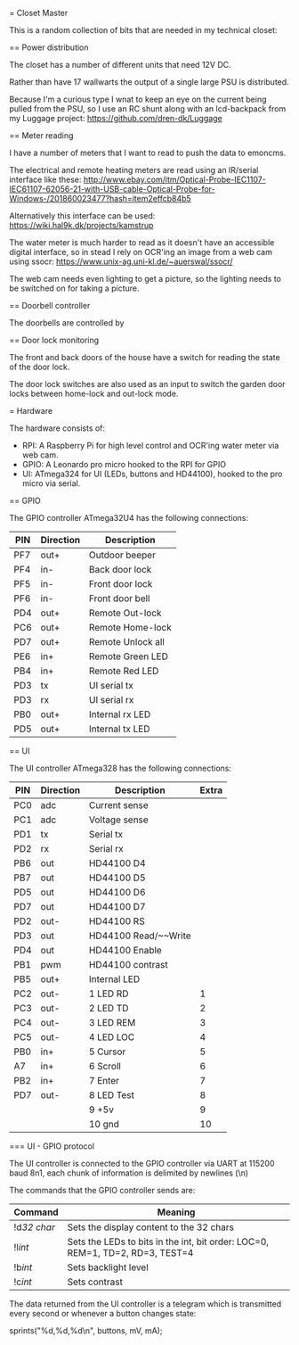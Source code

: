 = Closet Master

This is a random collection of bits that are needed in my technical closet:

== Power distribution

The closet has a number of different units that need 12V DC.

Rather than have 17 wallwarts the output of a single large PSU is distributed.

Because I'm a curious type I wnat to keep an eye on the current being pulled from the PSU, so I use an RC shunt along with an lcd-backpack from my Luggage project: https://github.com/dren-dk/Luggage



== Meter reading

I have a number of meters that I want to read to push the data to emoncms.

The electrical and remote heating meters are read using an IR/serial interface like these:
http://www.ebay.com/itm/Optical-Probe-IEC1107-IEC61107-62056-21-with-USB-cable-Optical-Probe-for-Windows-/201860023477?hash=item2effcb84b5

Alternatively this interface can be used:
https://wiki.hal9k.dk/projects/kamstrup

The water meter is much harder to read as it doesn't have an accessible digital interface, so in stead I rely on OCR'ing an image from a web cam using ssocr:
https://www.unix-ag.uni-kl.de/~auerswal/ssocr/

The web cam needs even lighting to get a picture, so the lighting needs to be
switched on for taking a picture.


== Doorbell controller

The doorbells are controlled by


== Door lock monitoring

The front and back doors of the house have a switch for reading the state of the door lock.

The door lock switches are also used as an input to switch the garden door locks between home-lock and out-lock mode.


= Hardware

The hardware consists of:

* RPI: A Raspberry Pi for high level control and OCR'ing water meter via web cam.
* GPIO: A Leonardo pro micro hooked to the RPI for GPIO
* UI: ATmega324 for UI (LEDs, buttons and HD44100), hooked to the pro micro via serial.


== GPIO

The GPIO controller ATmega32U4 has the following connections:

| PIN           | Direction     | Description  |
| ------------- | ------------- | ------------ |
| PF7 | out+ | Outdoor beeper |
| PF4 | in-  | Back door lock |
| PF5 | in-  | Front door lock |
| PF6 | in-  | Front door bell |
| PD4 | out+ | Remote Out-lock |
| PC6 | out+ | Remote Home-lock |
| PD7 | out+ | Remote Unlock all |
| PE6 | in+  | Remote Green LED |
| PB4 | in+  | Remote Red LED |
| PD3 | tx   | UI serial tx |
| PD3 | rx   | UI serial rx |
| PB0 | out+ | Internal rx LED |
| PD5 | out+ | Internal tx LED |


== UI

The UI controller ATmega328 has the following connections:


| PIN           | Direction     | Description  | Extra |
| ------------- | ------------- | ------------ | ------|
| PC0 | adc  | Current sense |
| PC1 | adc  | Voltage sense |
| PD1 | tx   | Serial tx |
| PD2 | rx   | Serial rx |
| PB6 | out  | HD44100 D4 |
| PB7 | out  | HD44100 D5 |
| PD5 | out  | HD44100 D6 |
| PD7 | out  | HD44100 D7 |
| PD2 | out- | HD44100 RS |
| PD3 | out  | HD44100 Read/~~Write |
| PD4 | out  | HD44100 Enable |
| PB1 | pwm  | HD44100 contrast |
| PB5 | out+ | Internal LED |
| PC2 | out- | 1 LED RD    | 1 |
| PC3 | out- | 2 LED TD    | 2 |
| PC4 | out- | 3 LED REM   | 3 |
| PC5 | out- | 4 LED LOC   | 4 |
| PB0 | in+  | 5 Cursor    | 5 |
| A7  | in+  | 6 Scroll    | 6 |
| PB2 | in+  | 7 Enter     | 7 |
| PD7 | out- | 8 LED Test  | 8 |
|     |      | 9 +5v       | 9 |
|     |      | 10 gnd      | 10 |

=== UI - GPIO protocol

The UI controller is connected to the GPIO controller via UART at 115200 baud 8n1, each chunk of information is
delimited by newlines (\n)

The commands that the GPIO controller sends are:

| Command     | Meaning |
| ----------- | ------- |
| !d*32 char* | Sets the display content to the 32 chars |
| !l*int*     | Sets the LEDs to bits in the int, bit order: LOC=0, REM=1, TD=2, RD=3, TEST=4 |
| !b*int*     | Sets backlight level |
| !c*int*     | Sets contrast |

The data returned from the UI controller is a telegram which is transmitted every second or whenever a button changes state:

sprints("%d,%d,%d\n", buttons, mV, mA);

